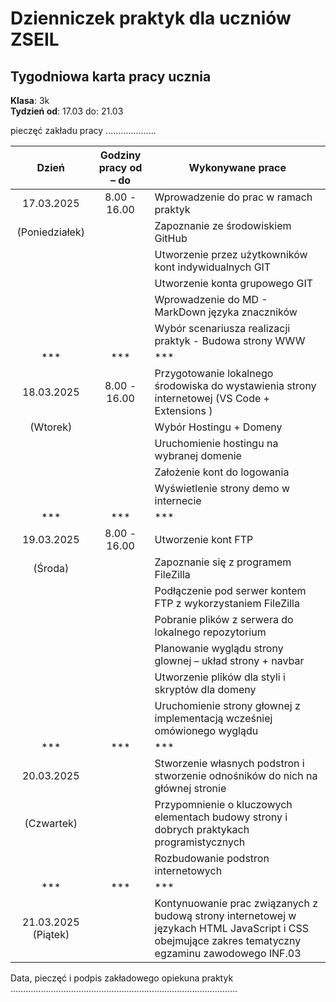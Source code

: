 # Dzienniczek praktyk dla uczniów ZSEIL 


## Tygodniowa karta pracy ucznia
**Klasa**: 3k  
**Tydzień od**: 17.03 do: 21.03

pieczęć zakładu pracy
....................
                  



| Dzień        | Godziny pracy od – do | Wykonywane prace                                   |
| :-------------: | :----------------------: |------------------------------------------------------|
| 17.03.2025  |    8.00 - 16.00      | Wprowadzenie do prac w ramach praktyk              |
|(Poniedziałek)|                     | Zapoznanie ze środowiskiem GitHub                  |
|             |                      | Utworzenie przez użytkowników kont indywidualnych GIT |
|             |                      | Utworzenie konta grupowego GIT                     |
|             |                      | Wprowadzenie do MD - MarkDown języka znaczników    |
|             |                      | Wybór scenariusza realizacji praktyk - Budowa strony WWW |
|***          |***                   | ***                                              |
| 18.03.2025  | 8.00 - 16.00         | Przygotowanie lokalnego środowiska do wystawienia strony internetowej (VS Code + Extensions ) |
| (Wtorek)    |                      | Wybór Hostingu + Domeny                          |
|             |                      | Uruchomienie hostingu na wybranej domenie        |
|             |                      | Założenie kont do logowania                      |
|             |                      | Wyświetlenie strony demo w internecie            |
|***          |***                   |***                                               |
| 19.03.2025  |  8.00 - 16.00        | Utworzenie kont FTP                              |
| (Środa)     |                      | Zapoznanie się z programem FileZilla             |
|             |                      | Podłączenie pod serwer kontem FTP z wykorzystaniem FileZilla|
|             |                      | Pobranie plików z serwera do lokalnego repozytorium |
|             |                      | Planowanie wyglądu strony glownej – układ strony + navbar    |
|             |                      | Utworzenie  plików dla styli i skryptów dla domeny   |
|             |                      | Uruchomienie strony głownej z implementacją wcześniej omówionego wyglądu |
|***          |***                   |***                                                               |
| 20.03.2025  |                      | Stworzenie własnych podstron i stworzenie odnośników do nich na głównej stronie |
| (Czwartek)  |                      | Przypomnienie o kluczowych elementach budowy strony  i dobrych praktykach programistycznych |
|             |                      | Rozbudowanie podstron internetowych                           |
| ***         | ***                  | ***                                                           |
| 21.03.2025 (Piątek)  |             | Kontynuowanie prac związanych z  budową strony internetowej w językach HTML JavaScript i CSS obejmujące zakres tematyczny egzaminu zawodowego INF.03 |



 

 
 




Data, pieczęć i podpis zakładowego opiekuna praktyk 
……………………………………………………………………………… 


